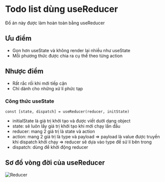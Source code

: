 # Todo list dùng useReducer

Đồ án này được làm hoàn toàn bằng useReducer

## Ưu điểm

- Gọn hơn useState và không render lại nhiều như useState
- Mỗi phương thức được chia ra cụ thể theo từng action

## Nhược điểm

- Rất rắc rối khi mới tiếp cận
- Chỉ dành cho những xử lí phức tạp

### Công thức useState

`const [state, dispatch] = useReducer(reducer, initState)`

- initialState là giá trị khởi tạo và được viết dưới dạng object
- state: sẽ luôn lấy giá trị khởi tạo khi mới chạy lần đầu
- reducer: mang 2 giá trị là state và action
- action: mang 2 giá trị là type và payload => payload là value được truyền khi dispatch khởi chạy
=> reducer sẽ dựa vào type để sử lí bên trong
- dispatch: dùng để khởi động reducer

## Sơ đồ vòng đời của useReducer
![Reducer](https://user-images.githubusercontent.com/114068860/211467353-a32ce501-755d-4b27-99bd-4a81a4f55261.png)
